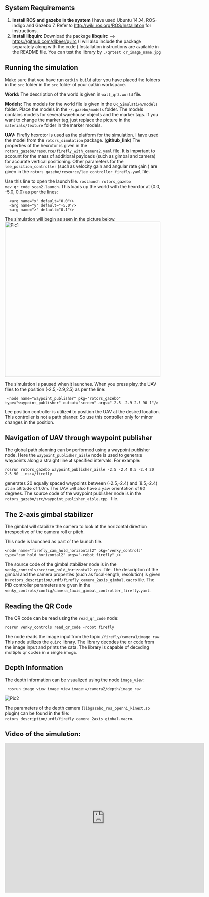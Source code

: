
## System Requirements
1. **Install ROS and gazebo in the system**
	I have used Ubuntu 14.04, ROS-indigo and Gazebo 7. Refer to http://wiki.ros.org/ROS/Installation for instructions.
2. **Install libquirc**
	Download the package **libquirc** --> https://github.com/dlbeer/quirc
	(I will also include the package separately along with the code.)
	Installation instructions are available in the README file.
	You can test the library by `./qrtest qr_image_name.jpg`
	
## Running the simulation

Make sure that you have run `catkin build` after you have placed the folders in the `src` folder in the `src` folder of your catkin workspace.

**World:**
The description of the world is given in `wall_qr3.world` file.

**Models:**
The models for the world file is given in the `QR_Simulation/models` folder. Place the models in the `~/.gazebo/models` folder.
The models contains models for several warehouse objects and the marker tags. If you want to change the marker tag, just replace the picture in the `materials/texture` folder in the marker models.
 
 **UAV:**
Firefly hexrotor is used as the platform for the simulation. I have used the model from the `rotors_simulation` package. (**github_link**)
The properties of the hexrotor is given in the `rotors_gazebo/resource/firefly_with_camera2.yaml` file. It is important to account for the mass of additional payloads (such as gimbal and camera) for accurate vertical positioning. Other parameters for the `lee_position_controller` (such as velocity gain and angular rate gain ) are given in the  `rotors_gazebo/resource/lee_controller_firefly.yaml` file.

Use this line to open the launch file. 
`roslaunch rotors_gazebo mav_qr_code_scan2.launch`.
This loads up the world with the hexrotor at (0.0, -5.0, 0.0) as per the lines:
```
  <arg name="x" default="0.0"/>
  <arg name="y" default="-5.0"/>
  <arg name="z" default="0.1"/>
```	
The simulation will begin as seen in the picture below.
<img src="../../tree/master/img/Pic1.bmp" alt="Pic1" style="width: 500px;"/>

The simulation is paused when it launches. When you press play, the UAV flies to the position (-2.5,-2.9,2.5) as per the line:
```
 <node name="waypoint_publisher" pkg="rotors_gazebo" type="waypoint_publisher" output="screen" args="-2.5 -2.9 2.5 90 1"/>
```
Lee position controller is utilized to position the UAV at the desired location. This controller is not a path planner. So use this controller only for minor changes in the position. 

## Navigation of UAV through waypoint publisher

The global path planning can be performed using a waypoint publisher node. Here the `waypoint_publisher_aisle` node is used to generate waypoints along a straight line at specified intervals. For example:

```
rosrun rotors_gazebo waypoint_publisher_aisle -2.5 -2.4 8.5 -2.4 20 2.5 90 __ns:=/firefly
```
generates 20 equally spaced waypoints  between  (-2.5,-2.4) and (8.5,-2.4) at an altitude of 1.0m. The UAV will also have a yaw orientation of 90 degrees. 
The source code of the  waypoint publisher node is in the `rotors_gazebo/src/waypoint_publisher_aisle.cpp ` file.

## The 2-axis gimbal stabilizer

The gimbal will stabilize the camera to look at the horizontal direction irrespective of the camera roll or pitch. 

This node is launched as part of the launch file.  
```
<node name="firefly_cam_hold_horizontal2" pkg="venky_controls" type="cam_hold_horizontal2" args="-robot firefly" />
```
The source code of the  gimbal stabilizer node is in the `venky_controls/src/cam_hold_horizontal2.cpp ` file. The description of the gimbal and the camera properties (such as focal-length, resolution) is given in `rotors_description/urdf/firefly_camera_2axis_gimbal.xacro` file. The PID controller parameters are given in the `venky_controls/config/camera_2axis_gimbal_controller_firefly.yaml`.

## Reading the QR Code

The QR code can be read using the `read_qr_code` node:
```
rosrun venky_controls read_qr_code -robot firefly
```

The node reads the image input from the topic `/firefly/camera1/image_raw`. This node utilizes the `quirc` library. The library decodes the qr code from the image input and prints the data. The library is capable of decoding multiple qr codes in a single image.

## Depth Information 

The depth information can be visualized using the node `image_view`:
```
 rosrun image_view image_view image:=/camera2/depth/image_raw
```
![Pic2](../../tree/master/img/Pic2.png  "Depth Image")

The parameters of the depth camera (`libgazebo_ros_openni_kinect.so` plugin) can be found in the file: `rotors_description/urdf/firefly_camera_2axis_gimbal.xacro`.

<h2>Video of the simulation:</h2>
<div id="outer" style="width:100%; margin:0 auto;text-align:center">  
  <iframe align="center" width="640" height="480" src="http://www.youtube.com/embed/f_W1JyT0N08" frameborder="0" allowfullscreen></iframe>
</div>
<br/>


